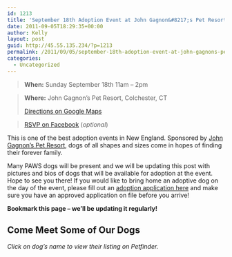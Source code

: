 ```yaml
---
id: 1213
title: 'September 18th Adoption Event at John Gagnon&#8217;s Pet Resort'
date: 2011-09-05T18:29:35+00:00
author: Kelly
layout: post
guid: http://45.55.135.234/?p=1213
permalink: /2011/09/05/september-18th-adoption-event-at-john-gagnons-pet-resort/
categories:
  - Uncategorized
---
```

> **When:** Sunday September 18th 11am &#8211; 2pm
  
> **Where:** John Gagnon&#8217;s Pet Resort, Colchester, CT
> 
> [Directions on Google Maps](http://maps.google.com/maps?f=q&source=s_q&hl=en&geocode=&q=227+Upton+Road+Colchester,+CT+06415&aq=&sll=37.0625,-95.677068&sspn=37.819897,79.013672&ie=UTF8&hq=&hnear=227+Upton+Rd,+Colchester,+New+London,+Connecticut+06415&z=16)
  
> [RSVP on Facebook](https://www.facebook.com/event.php?eid=173702636033669) (_optional_)

This is one of the best adoption events in New England. Sponsored by [John Gagnon&#8217;s Pet Resort](http://www.4dogman.com/), dogs of all shapes and sizes come in hopes of finding their forever family.

Many PAWS dogs will be present and we will be updating this post with pictures and bios of dogs that will be available for adoption at the event. Hope to see you there! If you would like to bring home an adoptive dog on the day of the event, please fill out an [adoption application here](https://pawsnewengland.com/adoption-form/) and make sure you have an approved application on file before you arrive!

**Bookmark this page &#8211; we&#8217;ll be updating it regularly!**

## Come Meet Some of Our Dogs

_Click on dog&#8217;s name to view their listing on Petfinder._
